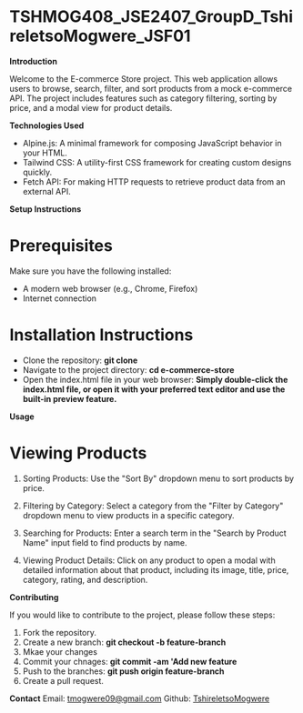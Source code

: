 # TSHMOG408_JSE2407_GroupD_TshireletsoMogwere_JSF01

**Introduction**

Welcome to the E-commerce Store project. This web application allows users to browse, search, filter, and sort products from a mock e-commerce API. The project includes features such as category filtering, sorting by price, and a modal view for product details. 

**Technologies Used**

- Alpine.js: A minimal framework for composing JavaScript behavior in your HTML.
- Tailwind CSS: A utility-first CSS framework for creating custom designs quickly.
- Fetch API: For making HTTP requests to retrieve product data from an external API.

**Setup Instructions**
# Prerequisites

Make sure you have the following installed:

- A modern web browser (e.g., Chrome, Firefox)
- Internet connection

# Installation Instructions

- Clone the repository: **git clone <repository-url>**
- Navigate to the project directory: **cd e-commerce-store**
- Open the index.html file in your web browser: **Simply double-click the index.html file, or open it with your preferred text editor and use the built-in preview feature.**

**Usage**
# Viewing Products

1. Sorting Products: Use the "Sort By" dropdown menu to sort products by price.

2. Filtering by Category: Select a category from the "Filter by Category" dropdown menu to view products in a specific category.

3. Searching for Products: Enter a search term in the "Search by Product Name" input field to find products by name.

4. Viewing Product Details: Click on any product to open a modal with detailed information about that product, including its image, title, price, category, rating, and description.

**Contributing**

If you would like to contribute to the project, please follow these steps:

1. Fork the repository.
2. Create a new branch: **git checkout -b feature-branch**
3. Mkae your changes
4. Commit your chnages: **git commit -am 'Add new feature**
5. Push to the branches: **git push origin feature-branch**
6. Create a pull request.

**Contact**
Email: [tmogwere09@gmail.com](mailto:tmogwere09@gmail.com)
Github: [TshireletsoMogwere](https://github.com/TshireletsoMogwere)
